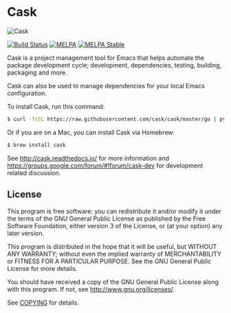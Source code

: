# Cask

![Cask](cask.png)

[![Build Status](https://travis-ci.org/cask/cask.svg?branch=master)](https://travis-ci.org/cask/cask)
[![MELPA](https://melpa.org/packages/cask-badge.svg)](https://melpa.org/#/cask)
[![MELPA Stable](https://stable.melpa.org/packages/cask-badge.svg)](https://stable.melpa.org/#/cask)

Cask is a project management tool for Emacs that helps automate the
package development cycle; development, dependencies, testing,
building, packaging and more.

Cask can also be used to manage dependencies for your local Emacs
configuration.

To install Cask, run this command:

```bash
$ curl -fsSL https://raw.githubusercontent.com/cask/cask/master/go | python
```

Or if you are on a Mac, you can install Cask via Homebrew:

```bash
$ brew install cask
```

See <http://cask.readthedocs.io/> for more information and
<https://groups.google.com/forum/#!forum/cask-dev> for development
related discussion.

## License

This program is free software: you can redistribute it and/or modify it under
the terms of the GNU General Public License as published by the Free Software
Foundation, either version 3 of the License, or (at your option) any later
version.

This program is distributed in the hope that it will be useful, but WITHOUT ANY
WARRANTY; without even the implied warranty of MERCHANTABILITY or FITNESS FOR A
PARTICULAR PURPOSE.  See the GNU General Public License for more details.

You should have received a copy of the GNU General Public License along with
this program.  If not, see http://www.gnu.org/licenses/.

See [COPYING](https://github.com/cask/cask/blob/master/COPYING) for details.
